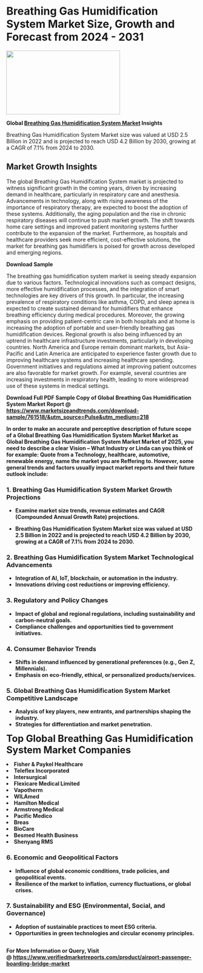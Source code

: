 <H1>Breathing Gas Humidification System Market Size, Growth and Forecast from 2024 - 2031</H1><img class="aligncenter size-medium wp-image-584254" src="https://thirdeyenews.in/wp-content/uploads/2024/09/Global-Market-Research-300x168.jpeg" alt="" width="300" height="168" /><p><strong>Global&nbsp;<a href="https://www.marketsizeandtrends.com/download-sample/761518/&amp;utm_source=Pulse&amp;utm_medium=218">Breathing Gas Humidification System Market</a> Insights</strong></p><p>Breathing Gas Humidification System Market size was valued at USD 2.5 Billion in 2022 and is projected to reach USD 4.2 Billion by 2030, growing at a CAGR of 7.1% from 2024 to 2030.</p><p><h2>Market Growth Insights</h2> <p>The global Breathing Gas Humidification System market is projected to witness significant growth in the coming years, driven by increasing demand in healthcare, particularly in respiratory care and anesthesia. Advancements in technology, along with rising awareness of the importance of respiratory therapy, are expected to boost the adoption of these systems. Additionally, the aging population and the rise in chronic respiratory diseases will continue to push market growth. The shift towards home care settings and improved patient monitoring systems further contribute to the expansion of the market. Furthermore, as hospitals and healthcare providers seek more efficient, cost-effective solutions, the market for breathing gas humidifiers is poised for growth across developed and emerging regions.</p> <p><strong>Download Sample</strong></p> <p>The breathing gas humidification system market is seeing steady expansion due to various factors. Technological innovations such as compact designs, more effective humidification processes, and the integration of smart technologies are key drivers of this growth. In particular, the increasing prevalence of respiratory conditions like asthma, COPD, and sleep apnea is expected to create sustained demand for humidifiers that enhance breathing efficiency during medical procedures. Moreover, the growing emphasis on providing patient-centric care in both hospitals and at home is increasing the adoption of portable and user-friendly breathing gas humidification devices. Regional growth is also being influenced by an uptrend in healthcare infrastructure investments, particularly in developing countries. North America and Europe remain dominant markets, but Asia-Pacific and Latin America are anticipated to experience faster growth due to improving healthcare systems and increasing healthcare spending. Government initiatives and regulations aimed at improving patient outcomes are also favorable for market growth. For example, several countries are increasing investments in respiratory health, leading to more widespread use of these systems in medical settings. </p> <p><strong></p><p><span class=""><strong>Download Full PDF Sample Copy of Global Breathing Gas Humidification System Market Report</strong> @ <a href="https://www.marketsizeandtrends.com/download-sample/761518/&amp;utm_source=Pulse&amp;utm_medium=218" target="_blank">https://www.marketsizeandtrends.com/download-sample/761518/&amp;utm_source=Pulse&amp;utm_medium=218</a></span></p><p>In order to make an accurate and perceptive description of future scope of a Global&nbsp;Breathing Gas Humidification System Market Market as Global&nbsp;Breathing Gas Humidification System Market Market of 2025, you need to describe a clear Vision &ndash; What Industry or Linda can you think of for example: Quote from a Technology, healthcare, automotive, renewable energy, name the market you are Reffering to. However, some general trends and factors usually impact market reports and their future outlook include:</p><h3>1.&nbsp;<strong>Breathing Gas Humidification System Market Growth Projections</strong></h3><ul><li>Examine market size trends, revenue estimates and CAGR (Compounded Annual Growth Rate) projections.</li><li><p>Breathing Gas Humidification System Market size was valued at USD 2.5 Billion in 2022 and is projected to reach USD 4.2 Billion by 2030, growing at a CAGR of 7.1% from 2024 to 2030.</p></li></ul><h3>2.&nbsp;<strong>Breathing Gas Humidification System Market Technological Advancements</strong></h3><ul><li>Integration of AI, IoT, blockchain, or automation in the industry.</li><li>Innovations driving cost reductions or improving efficiency.</li></ul><h3>3.&nbsp;<strong>Regulatory and Policy Changes</strong></h3><ul><li>Impact of global and regional regulations, including sustainability and carbon-neutral goals.</li><li>Compliance challenges and opportunities tied to government initiatives.</li></ul><h3>4.&nbsp;<strong>Consumer Behavior Trends</strong></h3><ul><li>Shifts in demand influenced by generational preferences (e.g., Gen Z, Millennials).</li><li>Emphasis on eco-friendly, ethical, or personalized products/services.</li></ul><h3>5.&nbsp;<strong>Global Breathing Gas Humidification System Market Competitive Landscape</strong></h3><ul><li>Analysis of key players, new entrants, and partnerships shaping the industry.</li><li>Strategies for differentiation and market penetration.</li></ul><p data-pm-slice="1 1 []"><span style="color: inherit; font-family: inherit; font-size: 25px;">Top Global Breathing Gas Humidification System Market Companies</span></p><div class="" data-test-id=""><p><li>Fisher & Paykel Healthcare</li><li> Teleflex Incorporated</li><li> Intersurgical</li><li> Flexicare Medical Limited</li><li> Vapotherm</li><li> WILAmed</li><li> Hamilton Medical</li><li> Armstrong Medical</li><li> Pacific Medico</li><li> Breas</li><li> BioCare</li><li> Besmed Health Business</li><li> Shenyang RMS</li></p></div><h3>6.&nbsp;<strong>Economic and Geopolitical Factors</strong></h3><ul><li>Influence of global economic conditions, trade policies, and geopolitical events.</li><li>Resilience of the market to inflation, currency fluctuations, or global crises.</li></ul><h3>7.&nbsp;<strong>Sustainability and ESG (Environmental, Social, and Governance)</strong></h3><ul><li>Adoption of sustainable practices to meet ESG criteria.</li><li>Opportunities in green technologies and circular economy principles.</li></ul><h2><strong style="font-size: 14px;">For More Information or Query, Visit @&nbsp;</strong><a style="background-color: #ffffff; font-size: 14px;" href="https://www.marketsizeandtrends.com/report/breathing-gas-humidification-system-market/" target="_blank">https://www.verifiedmarketreports.com/product/airport-passenger-boarding-bridge-market</a></h2>
